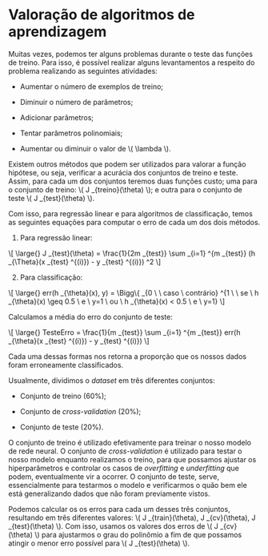 # Valoração de algoritmos de aprendizagem

Muitas vezes, podemos ter alguns problemas durante o teste das funções de treino. Para isso, é
possível realizar alguns levantamentos a respeito do problema realizando as seguintes atividades:

- Aumentar o número de exemplos de treino;

- Diminuir o número de parâmetros;

- Adicionar parâmetros;

- Tentar parâmetros polinomiais;

- Aumentar ou diminuir o valor de \\( \lambda \\).  

Existem outros métodos que podem ser utilizados para valorar a função hipótese, ou seja, verificar a
acurácia dos conjuntos de treino e teste. Assim, para cada um dos conjuntos teremos duas funções
custo; uma para o conjunto de treino: \\( J _{treino}(\theta) \\); e outra para o conjunto de teste
\\( J _{test}(\theta) \\).

Com isso, para regressão linear e para algoritmos de classificação, temos as seguintes equações para
computar o erro de cada um dos dois métodos.

1. Para regressão linear:

\\[
  \large{} J _{test}(\theta) = \frac{1}{2m _{test}} \sum _{i=1} ^{m _{test}}
    (h _{\Theta}(x _{test} ^{(i)}) - y _{test} ^{(i)}) ^2
\\]

2. Para classificação:

\\[
  \large{} err(h _{\theta}(x), y) = \Bigg\\{
    _{0 \\ \\ caso \\ contrário}
    ^{1 \\ \\ se \\ h _{\theta}(x) \geq 0.5 \\ e \\ y=1 \\ ou \\ h _{\theta}(x) \< 0.5 \\ e \\ y=1}
\\]

Calculamos a média do erro do conjunto de teste:

\\[
  \large{}
    TesteErro = \frac{1}{m _{test}} \sum _{i=1} ^{m _{test}}
    err(h _{\theta}(x _{test} ^{(i)}) - y _{test} ^{(i)})
\\]

Cada uma dessas formas nos retorna a proporção que os nossos dados foram erroneamente
classificados.

Usualmente, dividimos o _dataset_ em três diferentes conjuntos:

- Conjunto de treino (60%);

- Conjunto de _cross-validation_ (20%);

- Conjunto de teste (20%).

O conjunto de treino é utilizado efetivamente para treinar o nosso modelo de rede neural. O conjunto
de _cross-validation_ é utilizado para testar o nosso modelo enquanto realizamos o treino, para que
possamos ajustar os hiperparâmetros e controlar os casos de _overfitting_ e _underfitting_ que podem,
eventualmente vir a ocorrer. O conjunto de teste, serve, essencialmente para testarmos o modelo e
verificarmos o quão bem ele está generalizando dados que não foram previamente vistos.

Podemos calcular os os erros para cada um desses três conjuntos, resultando em três diferentes
valores: \\( J _{train}(\theta), J _{cv}(\theta), J _{test}(\theta) \\). Com isso, usamos os valores
dos erros de \\( J _{cv}(\theta) \\) para ajustarmos o grau do polinômio a fim de que possamos atingir
o menor erro possível para \\( J _{test}(\theta) \\).
